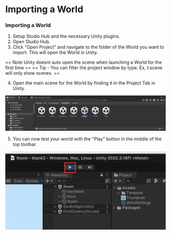 # **Importing a World**

### **Importing a World**
1. Setup Studio Hub and the necessary Unity plugins.
2. Open Studio Hub.
3. Click "Open Project" and navigate to the folder of the World you want to import. This will open the World in Unity.

== Note Unity doesnt auto open the scene when launching a World for the first time ==
== Tip - You can filter the project window by type. Ex, t:scene will only show scenes. ==

4. Open the main scene for the World by finding it in the Project Tab in Unity.

![select the scene](/assets/learn/guides/studio/select-scene.png)

5. You can now test your world with the "Play" button in the middle of the top toolbar.

![play button](/assets/learn/guides/studio/play-button.png)

